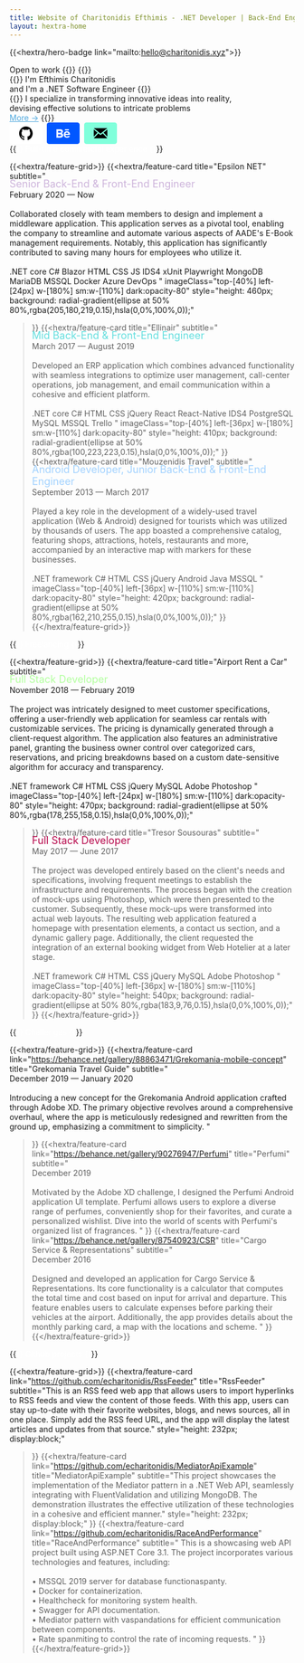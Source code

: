 ```yaml
---
title: Website of Charitonidis Efthimis - .NET Developer | Back-End Engineer | Front-End Engineer
layout: hextra-home
---
```

{{<hextra/hero-badge link="mailto:hello@charitonidis.xyz">}}
  <div class="w-2 h-2 rounded-full bg-primary-400"></div>
  <span>Open to work</span>
  {{<icon name="arrow-circle-right" attributes="height=14">}}
{{</hextra/hero-badge>}}

<div class="mt-6 mb-6">
{{<hextra/hero-headline>}}
  I'm Efthimis Charitonidis&nbsp;<br class="sm:block hidden" /> and I'm a .NET Software Engineer
{{</hextra/hero-headline>}}
</div>

<div class="mb-12">
{{<hextra/hero-subtitle>}}
  I specialize in transforming innovative ideas into reality, <br class="sm:block hidden" /> devising effective solutions to intricate problems
  <br />
  <a class="text-sm" style="color: #4EA8DE;" onmouseover="this.style.textDecoration='underline'" onmouseout="this.style.textDecoration='none'" href="/about">More →</a>
{{</hextra/hero-subtitle>}}
</div>

<div class="mb-6">
  <a href="https://github.com/echaritonidis/" style="display: inline-block; background: #fff; color: #0d1117; font-weight: bold; border: 1px solid #fff; border-radius: 4px; padding: 6px 16px; margin-right: 4px;">
    <svg style="display: inline;" height="24" viewBox="3 3 18 18">
      <path d="M12 3C7.0275 3 3 7.12937 3 12.2276C3 16.3109 5.57625 19.7597 9.15374 20.9824C9.60374 21.0631 9.77249 20.7863 9.77249 20.5441C9.77249 20.3249 9.76125 19.5982 9.76125 18.8254C7.5 19.2522 6.915 18.2602 6.735 17.7412C6.63375 17.4759 6.19499 16.6569 5.8125 16.4378C5.4975 16.2647 5.0475 15.838 5.80124 15.8264C6.51 15.8149 7.01625 16.4954 7.18499 16.7723C7.99499 18.1679 9.28875 17.7758 9.80625 17.5335C9.885 16.9337 10.1212 16.53 10.38 16.2993C8.3775 16.0687 6.285 15.2728 6.285 11.7432C6.285 10.7397 6.63375 9.9092 7.20749 9.26326C7.1175 9.03257 6.8025 8.08674 7.2975 6.81794C7.2975 6.81794 8.05125 6.57571 9.77249 7.76377C10.4925 7.55615 11.2575 7.45234 12.0225 7.45234C12.7875 7.45234 13.5525 7.55615 14.2725 7.76377C15.9937 6.56418 16.7475 6.81794 16.7475 6.81794C17.2424 8.08674 16.9275 9.03257 16.8375 9.26326C17.4113 9.9092 17.76 10.7281 17.76 11.7432C17.76 15.2843 15.6563 16.0687 13.6537 16.2993C13.98 16.5877 14.2613 17.1414 14.2613 18.0065C14.2613 19.2407 14.25 20.2326 14.25 20.5441C14.25 20.7863 14.4188 21.0746 14.8688 20.9824C16.6554 20.364 18.2079 19.1866 19.3078 17.6162C20.4077 16.0457 20.9995 14.1611 21 12.2276C21 7.12937 16.9725 3 12 3Z"></path>
    </svg>
  </a>

  <a href="https://www.behance.net/echaritonidis" style="display: inline-block; background: #0057ff; font-weight: bold; border: 1px solid #0057ff; border-radius: 4px; padding: 6px 16px; margin-right: 4px;">
    <svg style="display: inline;" width="24" height="24" viewBox="0 0 24 24">
      <path d="M22 7h-7v-2h7v2zm1.726 10c-.442 1.297-2.029 3-5.101 3-3.074 0-5.564-1.729-5.564-5.675 0-3.91 2.325-5.92 5.466-5.92 3.082 0 4.964 1.782 5.375 4.426.078.506.109 1.188.095 2.14h-8.027c.13 3.211 3.483 3.312 4.588 2.029h3.168zm-7.686-4h4.965c-.105-1.547-1.136-2.219-2.477-2.219-1.466 0-2.277.768-2.488 2.219zm-9.574 6.988h-6.466v-14.967h6.953c5.476.081 5.58 5.444 2.72 6.906 3.461 1.26 3.577 8.061-3.207 8.061zm-3.466-8.988h3.584c2.508 0 2.906-3-.312-3h-3.272v3zm3.391 3h-3.391v3.016h3.341c3.055 0 2.868-3.016.05-3.016z" fill="white"/>
    </svg>
  </a>

  <a href="mailto:hello@charitonidis.xyz" style="display: inline-block; background: #80FFDB; color: #0d1117; font-weight: bold; border: 1px solid #80FFDB; border-radius: 4px; padding: 6px 16px;">
    <svg style="display: inline;" width="24" height="24" viewBox="0 0 24 24">
    <path d="M12 12.713l-11.985-9.713h23.971l-11.986 9.713zm-5.425-1.822l-6.575-5.329v12.501l6.575-7.172zm10.85 0l6.575 7.172v-12.501l-6.575 5.329zm-1.557 1.261l-3.868 3.135-3.868-3.135-8.11 8.848h23.956l-8.11-8.848z"/>
    </svg>
  </a>
</div>

<div class="mt-12"></div>

<div class="mb-12">
{{<hextra/hero-subtitle style="color:#fff;">}}
  Full-time commercial experience
{{</hextra/hero-subtitle>}}
</div>

{{<hextra/feature-grid>}}
  {{<hextra/feature-card
    title="Epsilon NET"
    subtitle="<span style='display: block; margin-top: -5px; font-size: 1.125rem; color: #CDB4DB;' class='text-gray-500 dark:text-gray-400 leading-6'>Senior Back-End & Front-End Engineer</span> <span style='display: block;' class='mt-2'>February 2020 — Now</span> <br /> <span class='dark:text-neutral-200 text-sm leading-6'> Collaborated closely with team members to design and implement a middleware application. This application serves as a pivotal tool, enabling the company to streamline and automate various aspects of AADE's E-Book management requirements. Notably, this application has significantly contributed to saving many hours for employees who utilize it. </span> <br /><br /> <span class=' not-prose inline-flex items-center rounded-full mb-2 gap-2 px-3 py-1 text-xs text-gray-600 dark:text-gray-400 bg-gray-100 dark:bg-neutral-800 dark:border-neutral-800 border hover:border-gray-400 dark:hover:text-gray-50 dark:hover:border-gray-600 transition-all ease-in duration-200'> .NET core </span> <span class=' not-prose inline-flex items-center rounded-full mb-2 gap-2 px-3 py-1 text-xs text-gray-600 dark:text-gray-400 bg-gray-100 dark:bg-neutral-800 dark:border-neutral-800 border hover:border-gray-400 dark:hover:text-gray-50 dark:hover:border-gray-600 transition-all ease-in duration-200'> C# </span> <span class=' not-prose inline-flex items-center rounded-full mb-2 gap-2 px-3 py-1 text-xs text-gray-600 dark:text-gray-400 bg-gray-100 dark:bg-neutral-800 dark:border-neutral-800 border hover:border-gray-400 dark:hover:text-gray-50 dark:hover:border-gray-600 transition-all ease-in duration-200'> Blazor </span> <span class=' not-prose inline-flex items-center rounded-full mb-2 gap-2 px-3 py-1 text-xs text-gray-600 dark:text-gray-400 bg-gray-100 dark:bg-neutral-800 dark:border-neutral-800 border hover:border-gray-400 dark:hover:text-gray-50 dark:hover:border-gray-600 transition-all ease-in duration-200'> HTML </span> <span class=' not-prose inline-flex items-center rounded-full mb-2 gap-2 px-3 py-1 text-xs text-gray-600 dark:text-gray-400 bg-gray-100 dark:bg-neutral-800 dark:border-neutral-800 border hover:border-gray-400 dark:hover:text-gray-50 dark:hover:border-gray-600 transition-all ease-in duration-200'> CSS </span> <span class=' not-prose inline-flex items-center rounded-full mb-2 gap-2 px-3 py-1 text-xs text-gray-600 dark:text-gray-400 bg-gray-100 dark:bg-neutral-800 dark:border-neutral-800 border hover:border-gray-400 dark:hover:text-gray-50 dark:hover:border-gray-600 transition-all ease-in duration-200'> JS </span> <span class=' not-prose inline-flex items-center rounded-full mb-2 gap-2 px-3 py-1 text-xs text-gray-600 dark:text-gray-400 bg-gray-100 dark:bg-neutral-800 dark:border-neutral-800 border hover:border-gray-400 dark:hover:text-gray-50 dark:hover:border-gray-600 transition-all ease-in duration-200'> IDS4 </span> <span class=' not-prose inline-flex items-center rounded-full mb-2 gap-2 px-3 py-1 text-xs text-gray-600 dark:text-gray-400 bg-gray-100 dark:bg-neutral-800 dark:border-neutral-800 border hover:border-gray-400 dark:hover:text-gray-50 dark:hover:border-gray-600 transition-all ease-in duration-200'> xUnit </span> <span class=' not-prose inline-flex items-center rounded-full mb-2 gap-2 px-3 py-1 text-xs text-gray-600 dark:text-gray-400 bg-gray-100 dark:bg-neutral-800 dark:border-neutral-800 border hover:border-gray-400 dark:hover:text-gray-50 dark:hover:border-gray-600 transition-all ease-in duration-200'> Playwright </span> <span class=' not-prose inline-flex items-center rounded-full mb-2 gap-2 px-3 py-1 text-xs text-gray-600 dark:text-gray-400 bg-gray-100 dark:bg-neutral-800 dark:border-neutral-800 border hover:border-gray-400 dark:hover:text-gray-50 dark:hover:border-gray-600 transition-all ease-in duration-200'> MongoDB </span> <span class=' not-prose inline-flex items-center rounded-full mb-2 gap-2 px-3 py-1 text-xs text-gray-600 dark:text-gray-400 bg-gray-100 dark:bg-neutral-800 dark:border-neutral-800 border hover:border-gray-400 dark:hover:text-gray-50 dark:hover:border-gray-600 transition-all ease-in duration-200'> MariaDB </span> <span class=' not-prose inline-flex items-center rounded-full mb-2 gap-2 px-3 py-1 text-xs text-gray-600 dark:text-gray-400 bg-gray-100 dark:bg-neutral-800 dark:border-neutral-800 border hover:border-gray-400 dark:hover:text-gray-50 dark:hover:border-gray-600 transition-all ease-in duration-200'> MSSQL </span> <span class=' not-prose inline-flex items-center rounded-full mb-2 gap-2 px-3 py-1 text-xs text-gray-600 dark:text-gray-400 bg-gray-100 dark:bg-neutral-800 dark:border-neutral-800 border hover:border-gray-400 dark:hover:text-gray-50 dark:hover:border-gray-600 transition-all ease-in duration-200'> Docker </span> <span class=' not-prose inline-flex items-center rounded-full mb-2 gap-2 px-3 py-1 text-xs text-gray-600 dark:text-gray-400 bg-gray-100 dark:bg-neutral-800 dark:border-neutral-800 border hover:border-gray-400 dark:hover:text-gray-50 dark:hover:border-gray-600 transition-all ease-in duration-200'> Azure DevOps </span>"
    imageClass="top-[40%] left-[24px] w-[180%] sm:w-[110%] dark:opacity-80"
    style="height: 460px; background: radial-gradient(ellipse at 50% 80%,rgba(205,180,219,0.15),hsla(0,0%,100%,0));"
  >}}
  {{<hextra/feature-card
    title="Ellinair"
    subtitle="<span style='display: block; margin-top: -5px; font-size: 1.125rem; color: #64DFDF;' class='text-gray-500 dark:text-gray-400 leading-6'>Mid Back-End & Front-End Engineer </span> <span style='display: block;' class='mt-2'>March 2017 — August 2019</span> <br /> <span class='dark:text-neutral-200 text-sm leading-6'> Developed an ERP application which combines advanced functionality with seamless integrations to optimize user management, call-center operations, job management, and email communication within a cohesive and efficient platform. </span> <br /><br /> <span class=' not-prose inline-flex items-center rounded-full mb-2 gap-2 px-3 py-1 text-xs text-gray-600 dark:text-gray-400 bg-gray-100 dark:bg-neutral-800 dark:border-neutral-800 border hover:border-gray-400 dark:hover:text-gray-50 dark:hover:border-gray-600 transition-all ease-in duration-200'> .NET core </span> <span class=' not-prose inline-flex items-center rounded-full mb-2 gap-2 px-3 py-1 text-xs text-gray-600 dark:text-gray-400 bg-gray-100 dark:bg-neutral-800 dark:border-neutral-800 border hover:border-gray-400 dark:hover:text-gray-50 dark:hover:border-gray-600 transition-all ease-in duration-200'> C# </span> <span class=' not-prose inline-flex items-center rounded-full mb-2 gap-2 px-3 py-1 text-xs text-gray-600 dark:text-gray-400 bg-gray-100 dark:bg-neutral-800 dark:border-neutral-800 border hover:border-gray-400 dark:hover:text-gray-50 dark:hover:border-gray-600 transition-all ease-in duration-200'> HTML </span> <span class=' not-prose inline-flex items-center rounded-full mb-2 gap-2 px-3 py-1 text-xs text-gray-600 dark:text-gray-400 bg-gray-100 dark:bg-neutral-800 dark:border-neutral-800 border hover:border-gray-400 dark:hover:text-gray-50 dark:hover:border-gray-600 transition-all ease-in duration-200'> CSS </span> <span class=' not-prose inline-flex items-center rounded-full mb-2 gap-2 px-3 py-1 text-xs text-gray-600 dark:text-gray-400 bg-gray-100 dark:bg-neutral-800 dark:border-neutral-800 border hover:border-gray-400 dark:hover:text-gray-50 dark:hover:border-gray-600 transition-all ease-in duration-200'> jQuery </span> <span class=' not-prose inline-flex items-center rounded-full mb-2 gap-2 px-3 py-1 text-xs text-gray-600 dark:text-gray-400 bg-gray-100 dark:bg-neutral-800 dark:border-neutral-800 border hover:border-gray-400 dark:hover:text-gray-50 dark:hover:border-gray-600 transition-all ease-in duration-200'> React </span> <span class=' not-prose inline-flex items-center rounded-full mb-2 gap-2 px-3 py-1 text-xs text-gray-600 dark:text-gray-400 bg-gray-100 dark:bg-neutral-800 dark:border-neutral-800 border hover:border-gray-400 dark:hover:text-gray-50 dark:hover:border-gray-600 transition-all ease-in duration-200'> React-Native </span> <span class=' not-prose inline-flex items-center rounded-full mb-2 gap-2 px-3 py-1 text-xs text-gray-600 dark:text-gray-400 bg-gray-100 dark:bg-neutral-800 dark:border-neutral-800 border hover:border-gray-400 dark:hover:text-gray-50 dark:hover:border-gray-600 transition-all ease-in duration-200'> IDS4 </span> <span class=' not-prose inline-flex items-center rounded-full mb-2 gap-2 px-3 py-1 text-xs text-gray-600 dark:text-gray-400 bg-gray-100 dark:bg-neutral-800 dark:border-neutral-800 border hover:border-gray-400 dark:hover:text-gray-50 dark:hover:border-gray-600 transition-all ease-in duration-200'> PostgreSQL </span> <span class=' not-prose inline-flex items-center rounded-full mb-2 gap-2 px-3 py-1 text-xs text-gray-600 dark:text-gray-400 bg-gray-100 dark:bg-neutral-800 dark:border-neutral-800 border hover:border-gray-400 dark:hover:text-gray-50 dark:hover:border-gray-600 transition-all ease-in duration-200'> MySQL </span> <span class=' not-prose inline-flex items-center rounded-full mb-2 gap-2 px-3 py-1 text-xs text-gray-600 dark:text-gray-400 bg-gray-100 dark:bg-neutral-800 dark:border-neutral-800 border hover:border-gray-400 dark:hover:text-gray-50 dark:hover:border-gray-600 transition-all ease-in duration-200'> MSSQL </span> <span class=' not-prose inline-flex items-center rounded-full mb-2 gap-2 px-3 py-1 text-xs text-gray-600 dark:text-gray-400 bg-gray-100 dark:bg-neutral-800 dark:border-neutral-800 border hover:border-gray-400 dark:hover:text-gray-50 dark:hover:border-gray-600 transition-all ease-in duration-200'> Trello </span>"
    imageClass="top-[40%] left-[36px] w-[180%] sm:w-[110%] dark:opacity-80"
    style="height: 410px; background: radial-gradient(ellipse at 50% 80%,rgba(100,223,223,0.15),hsla(0,0%,100%,0));"
  >}}
  {{<hextra/feature-card
    title="Mouzenidis Travel"
    subtitle="<span style='display: block; margin-top: -5px; font-size: 1.125rem; color: #A2D2FF;' class='text-gray-500 dark:text-gray-400 leading-6'>Android Developer, Junior Back-End & Front-End Engineer</span> <span style='display: block;' class='mt-2'>September 2013 — March 2017</span> <br /> <span class='dark:text-neutral-200 text-sm leading-6'> Played a key role in the development of a widely-used travel application (Web & Android) designed for tourists which was utilized by thousands of users. The app boasted a comprehensive catalog, featuring shops, attractions, hotels, restaurants and more, accompanied by an interactive map with markers for these businesses. </span> <br /><br /> <span class=' not-prose inline-flex items-center rounded-full mb-2 gap-2 px-3 py-1 text-xs text-gray-600 dark:text-gray-400 bg-gray-100 dark:bg-neutral-800 dark:border-neutral-800 border hover:border-gray-400 dark:hover:text-gray-50 dark:hover:border-gray-600 transition-all ease-in duration-200'> .NET framework </span> <span class=' not-prose inline-flex items-center rounded-full mb-2 gap-2 px-3 py-1 text-xs text-gray-600 dark:text-gray-400 bg-gray-100 dark:bg-neutral-800 dark:border-neutral-800 border hover:border-gray-400 dark:hover:text-gray-50 dark:hover:border-gray-600 transition-all ease-in duration-200'> C# </span> <span class=' not-prose inline-flex items-center rounded-full mb-2 gap-2 px-3 py-1 text-xs text-gray-600 dark:text-gray-400 bg-gray-100 dark:bg-neutral-800 dark:border-neutral-800 border hover:border-gray-400 dark:hover:text-gray-50 dark:hover:border-gray-600 transition-all ease-in duration-200'> HTML </span> <span class=' not-prose inline-flex items-center rounded-full mb-2 gap-2 px-3 py-1 text-xs text-gray-600 dark:text-gray-400 bg-gray-100 dark:bg-neutral-800 dark:border-neutral-800 border hover:border-gray-400 dark:hover:text-gray-50 dark:hover:border-gray-600 transition-all ease-in duration-200'> CSS </span> <span class=' not-prose inline-flex items-center rounded-full mb-2 gap-2 px-3 py-1 text-xs text-gray-600 dark:text-gray-400 bg-gray-100 dark:bg-neutral-800 dark:border-neutral-800 border hover:border-gray-400 dark:hover:text-gray-50 dark:hover:border-gray-600 transition-all ease-in duration-200'> jQuery </span> <span class=' not-prose inline-flex items-center rounded-full mb-2 gap-2 px-3 py-1 text-xs text-gray-600 dark:text-gray-400 bg-gray-100 dark:bg-neutral-800 dark:border-neutral-800 border hover:border-gray-400 dark:hover:text-gray-50 dark:hover:border-gray-600 transition-all ease-in duration-200'> Android </span> <span class=' not-prose inline-flex items-center rounded-full mb-2 gap-2 px-3 py-1 text-xs text-gray-600 dark:text-gray-400 bg-gray-100 dark:bg-neutral-800 dark:border-neutral-800 border hover:border-gray-400 dark:hover:text-gray-50 dark:hover:border-gray-600 transition-all ease-in duration-200'> Java </span> <span class=' not-prose inline-flex items-center rounded-full mb-2 gap-2 px-3 py-1 text-xs text-gray-600 dark:text-gray-400 bg-gray-100 dark:bg-neutral-800 dark:border-neutral-800 border hover:border-gray-400 dark:hover:text-gray-50 dark:hover:border-gray-600 transition-all ease-in duration-200'> MSSQL </span>"
    imageClass="top-[40%] left-[36px] w-[110%] sm:w-[110%] dark:opacity-80"
    style="height: 420px; background: radial-gradient(ellipse at 50% 80%,rgba(162,210,255,0.15),hsla(0,0%,100%,0));"
  >}}
{{</hextra/feature-grid>}}

<div class="mt-12"></div>

<div class="mb-12">
{{<hextra/hero-subtitle style="color:#fff;">}}
  Freelancing
{{</hextra/hero-subtitle>}}
</div>

{{<hextra/feature-grid>}}
  {{<hextra/feature-card
    title="Airport Rent a Car"
    subtitle="<span style='display: block; margin-top: -5px; font-size: 1.125rem; color: #B2FF9E;' class='text-gray-500 dark:text-gray-400 leading-6'>Full Stack Developer</span> <span style='display: block;' class='mt-2'>November 2018 — February 2019</span> <br /> <span class='dark:text-neutral-200 text-sm leading-6'> The project was intricately designed to meet customer specifications, offering a user-friendly web application for seamless car rentals with customizable services. The pricing is dynamically generated through a client-request algorithm. The application also features an administrative panel, granting the business owner control over categorized cars, reservations, and pricing breakdowns based on a custom date-sensitive algorithm for accuracy and transparency. </span> <br /><br /> <span class=' not-prose inline-flex items-center rounded-full mb-2 gap-2 px-3 py-1 text-xs text-gray-600 dark:text-gray-400 bg-gray-100 dark:bg-neutral-800 dark:border-neutral-800 border hover:border-gray-400 dark:hover:text-gray-50 dark:hover:border-gray-600 transition-all ease-in duration-200'> .NET framework </span> <span class=' not-prose inline-flex items-center rounded-full mb-2 gap-2 px-3 py-1 text-xs text-gray-600 dark:text-gray-400 bg-gray-100 dark:bg-neutral-800 dark:border-neutral-800 border hover:border-gray-400 dark:hover:text-gray-50 dark:hover:border-gray-600 transition-all ease-in duration-200'> C# </span> <span class=' not-prose inline-flex items-center rounded-full mb-2 gap-2 px-3 py-1 text-xs text-gray-600 dark:text-gray-400 bg-gray-100 dark:bg-neutral-800 dark:border-neutral-800 border hover:border-gray-400 dark:hover:text-gray-50 dark:hover:border-gray-600 transition-all ease-in duration-200'> HTML </span> <span class=' not-prose inline-flex items-center rounded-full mb-2 gap-2 px-3 py-1 text-xs text-gray-600 dark:text-gray-400 bg-gray-100 dark:bg-neutral-800 dark:border-neutral-800 border hover:border-gray-400 dark:hover:text-gray-50 dark:hover:border-gray-600 transition-all ease-in duration-200'> CSS </span> <span class=' not-prose inline-flex items-center rounded-full mb-2 gap-2 px-3 py-1 text-xs text-gray-600 dark:text-gray-400 bg-gray-100 dark:bg-neutral-800 dark:border-neutral-800 border hover:border-gray-400 dark:hover:text-gray-50 dark:hover:border-gray-600 transition-all ease-in duration-200'> jQuery </span> <span class=' not-prose inline-flex items-center rounded-full mb-2 gap-2 px-3 py-1 text-xs text-gray-600 dark:text-gray-400 bg-gray-100 dark:bg-neutral-800 dark:border-neutral-800 border hover:border-gray-400 dark:hover:text-gray-50 dark:hover:border-gray-600 transition-all ease-in duration-200'> MySQL </span> <span class=' not-prose inline-flex items-center rounded-full mb-2 gap-2 px-3 py-1 text-xs text-gray-600 dark:text-gray-400 bg-gray-100 dark:bg-neutral-800 dark:border-neutral-800 border hover:border-gray-400 dark:hover:text-gray-50 dark:hover:border-gray-600 transition-all ease-in duration-200'> Adobe Photoshop </span>"
    imageClass="top-[40%] left-[24px] w-[180%] sm:w-[110%] dark:opacity-80"
    style="height: 470px; background: radial-gradient(ellipse at 50% 80%,rgba(178,255,158,0.15),hsla(0,0%,100%,0));"
  >}}
  {{<hextra/feature-card
    title="Tresor Sousouras"
    subtitle="<span style='display: block; margin-top: -5px; font-size: 1.125rem; color: #B7094C;' class='text-gray-500 dark:text-gray-400 leading-6'>Full Stack Developer</span> <span style='display: block;' class='mt-2'>May 2017 — June 2017</span> <br /> <span class='dark:text-neutral-200 text-sm leading-6'> The project was developed entirely based on the client's needs and specifications, involving frequent meetings to establish the infrastructure and requirements. The process began with the creation of mock-ups using Photoshop, which were then presented to the customer. Subsequently, these mock-ups were transformed into actual web layouts. The resulting web application featured a homepage with presentation elements, a contact us section, and a dynamic gallery page. Additionally, the client requested the integration of an external booking widget from Web Hotelier at a later stage. </span> <br /><br /> <span class=' not-prose inline-flex items-center rounded-full mb-2 gap-2 px-3 py-1 text-xs text-gray-600 dark:text-gray-400 bg-gray-100 dark:bg-neutral-800 dark:border-neutral-800 border hover:border-gray-400 dark:hover:text-gray-50 dark:hover:border-gray-600 transition-all ease-in duration-200'> .NET framework </span> <span class=' not-prose inline-flex items-center rounded-full mb-2 gap-2 px-3 py-1 text-xs text-gray-600 dark:text-gray-400 bg-gray-100 dark:bg-neutral-800 dark:border-neutral-800 border hover:border-gray-400 dark:hover:text-gray-50 dark:hover:border-gray-600 transition-all ease-in duration-200'> C# </span> <span class=' not-prose inline-flex items-center rounded-full mb-2 gap-2 px-3 py-1 text-xs text-gray-600 dark:text-gray-400 bg-gray-100 dark:bg-neutral-800 dark:border-neutral-800 border hover:border-gray-400 dark:hover:text-gray-50 dark:hover:border-gray-600 transition-all ease-in duration-200'> HTML </span> <span class=' not-prose inline-flex items-center rounded-full mb-2 gap-2 px-3 py-1 text-xs text-gray-600 dark:text-gray-400 bg-gray-100 dark:bg-neutral-800 dark:border-neutral-800 border hover:border-gray-400 dark:hover:text-gray-50 dark:hover:border-gray-600 transition-all ease-in duration-200'> CSS </span> <span class=' not-prose inline-flex items-center rounded-full mb-2 gap-2 px-3 py-1 text-xs text-gray-600 dark:text-gray-400 bg-gray-100 dark:bg-neutral-800 dark:border-neutral-800 border hover:border-gray-400 dark:hover:text-gray-50 dark:hover:border-gray-600 transition-all ease-in duration-200'> jQuery </span> <span class=' not-prose inline-flex items-center rounded-full mb-2 gap-2 px-3 py-1 text-xs text-gray-600 dark:text-gray-400 bg-gray-100 dark:bg-neutral-800 dark:border-neutral-800 border hover:border-gray-400 dark:hover:text-gray-50 dark:hover:border-gray-600 transition-all ease-in duration-200'> MySQL </span> <span class=' not-prose inline-flex items-center rounded-full mb-2 gap-2 px-3 py-1 text-xs text-gray-600 dark:text-gray-400 bg-gray-100 dark:bg-neutral-800 dark:border-neutral-800 border hover:border-gray-400 dark:hover:text-gray-50 dark:hover:border-gray-600 transition-all ease-in duration-200'> Adobe Photoshop </span>"
    imageClass="top-[40%] left-[36px] w-[180%] sm:w-[110%] dark:opacity-80"
    style="height: 540px; background: radial-gradient(ellipse at 50% 80%,rgba(183,9,76,0.15),hsla(0,0%,100%,0));"
  >}}
{{</hextra/feature-grid>}}

<div class="mt-12"></div>

<div class="mb-12">
{{<hextra/hero-subtitle style="color:#fff;">}}
  Challenges
{{</hextra/hero-subtitle>}}
</div>

{{<hextra/feature-grid>}}
  {{<hextra/feature-card
    link="https://behance.net/gallery/88863471/Grekomania-mobile-concept"
    title="Grekomania Travel Guide"
    subtitle="<span style='display: block;' class='mt-2'>December 2019 — January 2020</span> <br /> <span class='dark:text-neutral-200 text-sm leading-6'> Introducing a new concept for the Grekomania Android application crafted through Adobe XD. The primary objective revolves around a comprehensive overhaul, where the app is meticulously redesigned and rewritten from the ground up, emphasizing a commitment to simplicity. </span>"
  >}}
  {{<hextra/feature-card
    link="https://behance.net/gallery/90276947/Perfumi"
    title="Perfumi"
    subtitle="<span style='display: block;' class='mt-2'>December 2019</span> <br /> <span class='dark:text-neutral-200 text-sm leading-6'> Motivated by the Adobe XD challenge, I designed the Perfumi Android application UI template. Perfumi allows users to explore a diverse range of perfumes, conveniently shop for their favorites, and curate a personalized wishlist. Dive into the world of scents with Perfumi's organized list of fragrances. </span>"
  >}}
  {{<hextra/feature-card
    link="https://behance.net/gallery/87540923/CSR"
    title="Cargo Service & Representations"
    subtitle="<span style='display: block;' class='mt-2'>December 2016</span> <br /> <span class='dark:text-neutral-200 text-sm leading-6'> Designed and developed an application for Cargo Service & Representations. Its core functionality is a calculator that computes the total time and cost based on input for arrival and departure. This feature enables users to calculate expenses before parking their vehicles at the airport. Additionally, the app provides details about the monthly parking card, a map with the locations and scheme. </span>"
  >}}
{{</hextra/feature-grid>}}

<div class="mt-12"></div>

<div class="mb-12">
{{<hextra/hero-subtitle style="color:#fff;">}}
  Github projects
{{</hextra/hero-subtitle>}}
</div>

{{<hextra/feature-grid>}}
  {{<hextra/feature-card
    link="https://github.com/echaritonidis/RssFeeder"
    title="RssFeeder"
    subtitle="This is an RSS feed web app that allows users to import hyperlinks to RSS feeds and view the content of those feeds. With this app, users can stay up-to-date with their favorite websites, blogs, and news sources, all in one place. Simply add the RSS feed URL, and the app will display the latest articles and updates from that source."
    style="height: 232px; display:block;"
  >}}
  {{<hextra/feature-card
    link="https://github.com/echaritonidis/MediatorApiExample"
    title="MediatorApiExample"
    subtitle="This project showcases the implementation of the Mediator pattern in a .NET Web API, seamlessly integrating with FluentValidation and utilizing MongoDB. The demonstration illustrates the effective utilization of these technologies in a cohesive and efficient manner."
    style="height: 232px; display:block;"
  >}}
  {{<hextra/feature-card
    link="https://github.com/echaritonidis/RaceAndPerformance"
    title="RaceAndPerformance"
    subtitle="<span> This is a showcasing web API project built using ASP.NET Core 3.1. The project incorporates various technologies and features, including: </span> <br/><br/> <span> • MSSQL 2019 server for database functionaspanty. </span> <br/> <span> • Docker for containerization. </span> <br/> <span> • Healthcheck for monitoring system health. </span> <br/> <span> • Swagger for API documentation. </span> <br/> <span> • Mediator pattern with vaspandations for efficient communication between components. </span> <br/> <span> • Rate spanmiting to control the rate of incoming requests. </span>"
  >}}
{{</hextra/feature-grid>}}